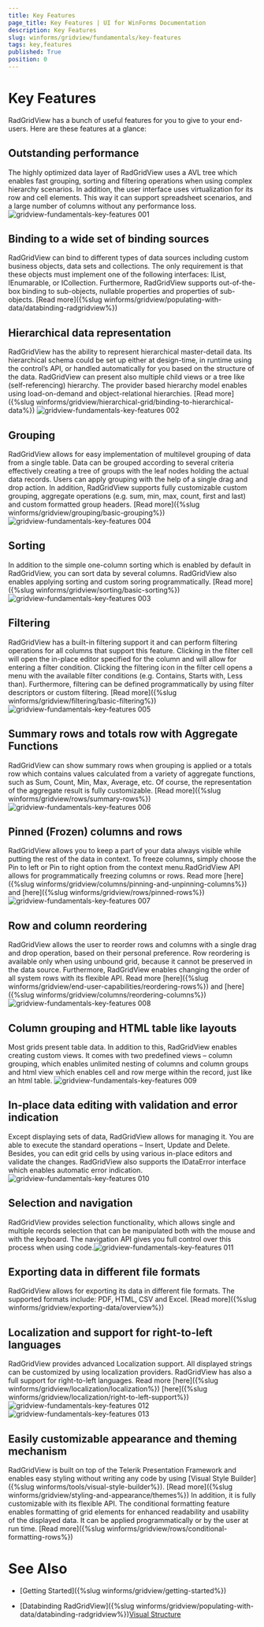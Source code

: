 ```yaml
---
title: Key Features
page_title: Key Features | UI for WinForms Documentation
description: Key Features
slug: winforms/gridview/fundamentals/key-features
tags: key,features
published: True
position: 0
---
```


# Key Features



RadGridView has a bunch of useful features for you to give to your end-users. Here are these features at a glance: 

## Outstanding performance

The highly optimized data layer of RadGridView uses a AVL tree which enables fast grouping, sorting and filtering operations when using complex hierarchy scenarios. In addition, the user interface uses virtualization for its row and cell elements. This way it can support spreadsheet scenarios, and a large number of columns without any performance loss.![gridview-fundamentals-key-features 001](images/gridview-fundamentals-key-features001.png)

## Binding to a wide set of binding sources

RadGridView can bind to different types of data sources including custom business objects, data sets and collections. The only requirement is that these objects must implement one of the following interfaces: IList, IEnumarable, or ICollection. Furthermore, RadGridView supports out-of-the-box binding to sub-objects, nullable properties and properties of sub-objects. [Read more]({%slug winforms/gridview/populating-with-data/databinding-radgridview%})

## Hierarchical data representation

RadGridView has the ability to represent hierarchical master-detail data. Its hierarchical schema could be set up either at design-time, in runtime using the control’s API, or handled automatically for you based on the structure of the data. RadGridView can present also multiple child views or a tree like (self-referencing) hierarchy. The provider based hierarchy model enables using load-on-demand and object-relational hierarchies. [Read more]({%slug winforms/gridview/hierarchical-grid/binding-to-hierarchical-data%})
![gridview-fundamentals-key-features 002](images/gridview-fundamentals-key-features002.png)

## Grouping

RadGridView allows for easy implementation of multilevel grouping of data from a single table. Data can be grouped according to several criteria effectively creating a tree of groups with the leaf nodes holding the actual data records. Users can apply grouping with the help of a single drag and drop action. In addition, RadGridView supports fully customizable custom grouping, aggregate operations (e.g. sum, min, max, count, first and last) and custom formatted group headers. [Read more]({%slug winforms/gridview/grouping/basic-grouping%})![gridview-fundamentals-key-features 004](images/gridview-fundamentals-key-features004.png)

## Sorting

In addition to the simple one-column sorting which is enabled by default in RadGridView, you can sort data by several columns. RadGridView also enables applying sorting and custom soring programmatically. [Read more]({%slug winforms/gridview/sorting/basic-sorting%})![gridview-fundamentals-key-features 003](images/gridview-fundamentals-key-features003.png)

## Filtering

RadGridView has a built-in filtering support it and can perform filtering operations for all columns that support this feature. Clicking in the filter cell will open the in-place editor specified for the column and will allow for entering a filter condition. Clicking the filtering icon in the filter cell opens a menu with the available filter conditions (e.g. Contains, Starts with, Less than). Furthermore, filtering can be defined programmatically by using filter descriptors or custom filtering. [Read more]({%slug winforms/gridview/filtering/basic-filtering%})![gridview-fundamentals-key-features 005](images/gridview-fundamentals-key-features005.png)

## Summary rows and totals row with Aggregate Functions

RadGridView can show summary rows when grouping is applied or a totals row which contains values calculated from a variety of aggregate functions, such as Sum, Count, Min, Max, Average, etc. Of course, the representation of the aggregate result is fully customizable. [Read more]({%slug winforms/gridview/rows/summary-rows%})![gridview-fundamentals-key-features 006](images/gridview-fundamentals-key-features006.png)

## Pinned (Frozen) columns and rows

RadGridView allows you to keep a part of your data always visible while putting the rest of the data in context. To freeze columns, simply choose the Pin to left or Pin to right option from the context menu.RadGridView API allows for programmatically freezing columns or rows. Read more [here]({%slug winforms/gridview/columns/pinning-and-unpinning-columns%}) and [here]({%slug winforms/gridview/rows/pinned-rows%})
![gridview-fundamentals-key-features 007](images/gridview-fundamentals-key-features007.png)

## Row and column reordering

RadGridView allows the user to reorder rows and columns with a single drag and drop operation, based on their personal preference. Row reordering is available only when using unbound grid, because it cannot be preserved in the data source. Furthermore, RadGridView enables changing the order of all system rows with its flexible API. Read more [here]({%slug winforms/gridview/end-user-capabilities/reordering-rows%}) and [here]({%slug winforms/gridview/columns/reordering-columns%})![gridview-fundamentals-key-features 008](images/gridview-fundamentals-key-features008.png)

## Column grouping and HTML table like layouts

Most grids present table data. In addition to this, RadGridView enables creating custom views. It comes with two predefined views – column grouping, which enables unlimited nesting of columns and column groups and html view which enables cell and row merge within the record, just like an html table.
![gridview-fundamentals-key-features 009](images/gridview-fundamentals-key-features009.png)

## In-place data editing with validation and error indication

Except displaying sets of data, RadGridView allows for managing it. You are able to execute the standard operations – Insert, Update and Delete. Besides, you can edit grid cells by using various in-place editors and validate the changes. RadGridView also supports the IDataError interface which enables automatic error indication.![gridview-fundamentals-key-features 010](images/gridview-fundamentals-key-features010.png)

## Selection and navigation

RadGridView provides selection functionality, which allows single and multiple records selection that can be manipulated both with the mouse and with the keyboard. The navigation API gives you full control over this process when using code.![gridview-fundamentals-key-features 011](images/gridview-fundamentals-key-features011.png)

## Exporting data in different file formats

RadGridView allows for exporting its data in different file formats. The supported formats include: PDF, HTML, CSV and Excel. [Read more]({%slug winforms/gridview/exporting-data/overview%})

## Localization and support for right-to-left languages

RadGridView provides advanced Localization support. All displayed strings can be customized by using localization providers. RadGridView has also a full support for right-to-left languages.  Read more [here]({%slug winforms/gridview/localization/localization%}) [here]({%slug winforms/gridview/localization/right-to-left-support%})![gridview-fundamentals-key-features 012](images/gridview-fundamentals-key-features012.png)![gridview-fundamentals-key-features 013](images/gridview-fundamentals-key-features013.png)

## Easily customizable appearance and theming mechanism

RadGridView is built on top of the Telerik Presentation Framework and enables easy styling without writing any code by using [Visual Style Builder]({%slug winforms/tools/visual-style-builder%}). [Read more]({%slug winforms/gridview/styling-and-appearance/themes%}) In addition, it is fully customizable with its flexible API. The conditional formatting feature enables formatting of grid elements for enhanced readability and usability of the displayed data. It can be applied programmatically or by the user at run time. [Read more]({%slug winforms/gridview/rows/conditional-formatting-rows%})
        

# See Also

 * [Getting Started]({%slug winforms/gridview/getting-started%})

 * [Databinding RadGridView]({%slug winforms/gridview/populating-with-data/databinding-radgridview%})[Visual Structure](c3744f84-3e80-4b59-8ea0-ce38723d4eca)
